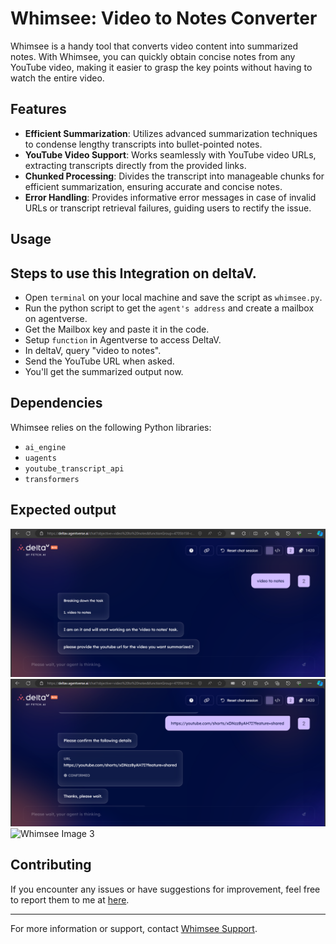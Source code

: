 # Whimsee: Video to Notes Converter

Whimsee is a handy tool that converts video content into summarized notes. With Whimsee, you can quickly obtain concise notes from any YouTube video, making it easier to grasp the key points without having to watch the entire video.

## Features

- **Efficient Summarization**: Utilizes advanced summarization techniques to condense lengthy transcripts into bullet-pointed notes.
- **YouTube Video Support**: Works seamlessly with YouTube video URLs, extracting transcripts directly from the provided links.
- **Chunked Processing**: Divides the transcript into manageable chunks for efficient summarization, ensuring accurate and concise notes.
- **Error Handling**: Provides informative error messages in case of invalid URLs or transcript retrieval failures, guiding users to rectify the issue.


## Usage

## Steps to use this Integration on deltaV.

- Open `terminal` on your local machine and save the script as `whimsee.py`.
- Run the python script to get the `agent's address` and create a mailbox on agentverse.
- Get the Mailbox key and paste it in the code.
- Setup `function` in Agentverse to access DeltaV.
- In deltaV, query "video to notes".
- Send the YouTube URL when asked.
- You'll get the summarized output now.

## Dependencies

Whimsee relies on the following Python libraries:

- `ai_engine`
- `uagents`
- `youtube_transcript_api`
- `transformers`

## Expected output
![Whimsee Image 1](W1.png)
![Whimsee Image 2](W2.png)
![Whimsee Image 3](BA3.png)
## Contributing

If you encounter any issues or have suggestions for improvement, feel free to report them to me at [here](mailto:23f2004375@ds.study.iitm.ac.in).


---

For more information or support, contact [Whimsee Support](mailto:23f2004375@ds.study.iitm.ac.in).
